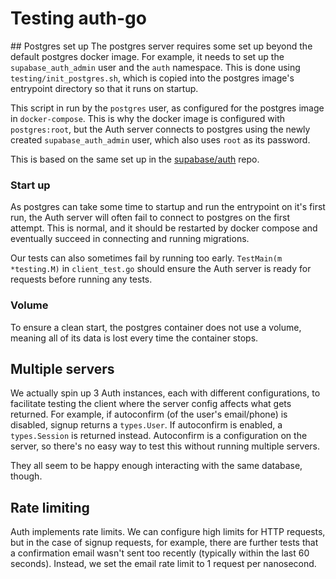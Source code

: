 # Testing auth-go

## Postgres set up
The postgres server requires some set up beyond the default postgres docker image. For example, it needs to set up the `supabase_auth_admin` user and the `auth` namespace. This is done using `testing/init_postgres.sh`, which is copied into the postgres image's entrypoint directory so that it runs on startup.

This script in run by the `postgres` user, as configured for the postgres image in `docker-compose`. This is why the docker image is configured with `postgres:root`, but the Auth server connects to postgres using the newly created `supabase_auth_admin` user, which also uses `root` as its password.

This is based on the same set up in the [supabase/auth](https://github.com/supabase/auth) repo.

### Start up

As postgres can take some time to startup and run the entrypoint on it's first run, the Auth server will often fail to connect to postgres on the first attempt. This is normal, and it should be restarted by docker compose and eventually succeed in connecting and running migrations.

Our tests can also sometimes fail by running too early. `TestMain(m *testing.M)` in `client_test.go` should ensure the Auth server is ready for requests before running any tests.

### Volume

To ensure a clean start, the postgres container does not use a volume, meaning all of its data is lost every time the container stops.

## Multiple servers

We actually spin up 3 Auth instances, each with different configurations, to facilitate testing the client where the server config affects what gets returned. For example, if autoconfirm (of the user's email/phone) is disabled, signup returns a `types.User`. If autoconfirm is enabled, a `types.Session` is returned instead. Autoconfirm is a configuration on the server, so there's no easy way to test this without running multiple servers.

They all seem to be happy enough interacting with the same database, though.

## Rate limiting

Auth implements rate limits. We can configure high limits for HTTP requests, but in the case of signup requests, for example, there are further tests that a confirmation email wasn't sent too recently (typically within the last 60 seconds). Instead, we set the email rate limit to 1 request per nanosecond.

